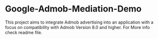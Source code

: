 # Google-Admob-Mediation-Demo
This project aims to integrate Admob advertising into an application with a focus on compatibility with Admob Version 8.0 and higher. For More info check readme file.
